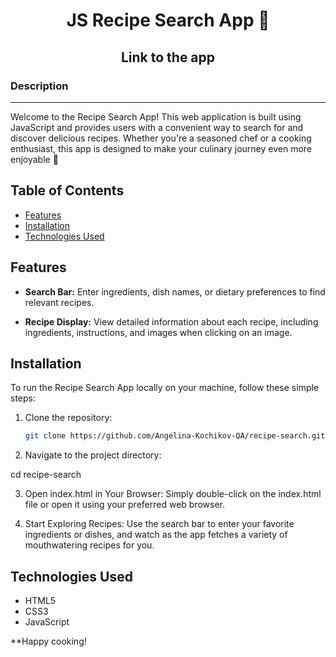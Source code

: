 <h1 align="center">JS Recipe Search App 🥦</a> 
<h2 align="center">Link to the app <a href="https://helpful-satin-rest.glitch.me/" target="_blank"></a> 


<h3>Description</h3>
<hr>

<p>Welcome to the Recipe Search App! This web application is built using JavaScript and provides users with a convenient way to search for and discover delicious recipes. Whether you're a seasoned chef or a cooking enthusiast, this app is designed to make your culinary journey even more enjoyable 🥗</p>

## Table of Contents

- [Features](#features)
- [Installation](#installation)
- [Technologies Used](#technologies-used)


## Features

- **Search Bar:** Enter ingredients, dish names, or dietary preferences to find relevant recipes.

- **Recipe Display:** View detailed information about each recipe, including ingredients, instructions, and images when clicking on an image.

## Installation

<p>To run the Recipe Search App locally on your machine, follow these simple steps:</p>

1. Clone the repository:

   ```bash
   git clone https://github.com/Angelina-Kochikov-QA/recipe-search.git

2. Navigate to the project directory:

cd recipe-search

3. Open index.html in Your Browser:
Simply double-click on the index.html file or open it using your preferred web browser.

4. Start Exploring Recipes:
Use the search bar to enter your favorite ingredients or dishes, and watch as the app fetches a variety of mouthwatering recipes for you.

## Technologies Used

<ul>
   <li>HTML5</li>
   <li>CSS3</li>
   <li>JavaScript</li>
</ul>

**Happy cooking!






